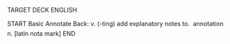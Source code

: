 TARGET DECK
ENGLISH

START
Basic
Annotate
Back: v. (-ting) add explanatory notes to.  annotation n. [latin nota mark]
END
